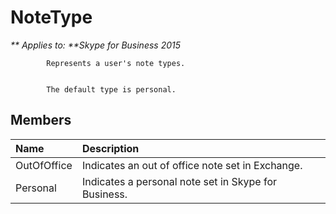 
# NoteType


_** Applies to: **Skype for Business 2015_

            Represents a user's note types. 
            

            The default type is personal.
            
## Members



|**Name**|**Description**|
|:-----|:-----|
|OutOfOffice|Indicates an out of office note set in Exchange.|
|Personal|Indicates a personal note set in Skype for Business.|
